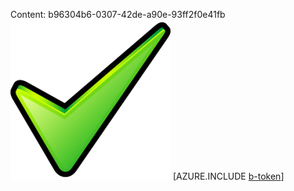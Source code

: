 Content: b96304b6-0307-42de-a90e-93ff2f0e41fb![image](c8900be7-ff31-4e02-a2ad-9411ba7969a8.png)
[AZURE.INCLUDE [b-token](fc13f2c8-f0c9-4bcc-a780-df9bfe8fa086.md)]
